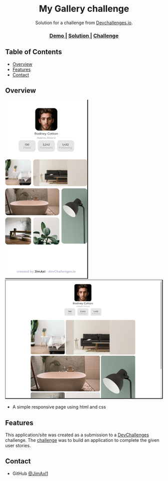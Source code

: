 <!-- Please update value in the {}  -->

<h1 align="center">My Gallery challenge</h1>

<div align="center">
   Solution for a challenge from  <a href="http://devchallenges.io" target="_blank">Devchallenges.io</a>.
</div>

<div align="center">
  <h3>
    <a href="http://my-gallery-devchallenge.surge.sh/">
      Demo
    </a>
    <span> | </span>
    <a href="https://github.com/JimAxl1/My-gallery-devchallenges.io">
      Solution
    </a>
    <span> | </span>
    <a href="https://devchallenges.io/challenges/gcbWLxG6wdennelX7b8I">
      Challenge
    </a>
  </h3>
</div>

<!-- TABLE OF CONTENTS -->

## Table of Contents

- [Overview](#overview)
- [Features](#features)
- [Contact](#contact)

<!-- OVERVIEW -->

## Overview

![screenshot](screenshot1.PNG)
![screenshot](screenshot2.PNG)


- A simple responsive page using html and css

## Features

This application/site was created as a submission to a [DevChallenges](https://devchallenges.io/challenges) challenge. The [challenge](https://devchallenges.io/challenges/gcbWLxG6wdennelX7b8I) was to build an application to complete the given user stories.

## Contact

- GitHub [@JimAxl1](https://github.com/JimAxl1)